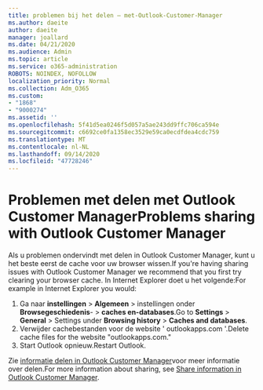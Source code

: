 ```yaml
---
title: problemen bij het delen – met-Outlook-Customer-Manager
ms.author: daeite
author: daeite
manager: joallard
ms.date: 04/21/2020
ms.audience: Admin
ms.topic: article
ms.service: o365-administration
ROBOTS: NOINDEX, NOFOLLOW
localization_priority: Normal
ms.collection: Adm_O365
ms.custom:
- "1868"
- "9000274"
ms.assetid: ''
ms.openlocfilehash: 5f41d5ea0246f5d057a5ae243dd9ffc706ca594e
ms.sourcegitcommit: c6692ce0fa1358ec3529e59ca0ecdfdea4cdc759
ms.translationtype: MT
ms.contentlocale: nl-NL
ms.lasthandoff: 09/14/2020
ms.locfileid: "47728246"
---
```

# <a name="problems-sharing-with-outlook-customer-manager"></a><span data-ttu-id="0f3b5-102">Problemen met delen met Outlook Customer Manager</span><span class="sxs-lookup"><span data-stu-id="0f3b5-102">Problems sharing with Outlook Customer Manager</span></span>

<span data-ttu-id="0f3b5-103">Als u problemen ondervindt met delen in Outlook Customer Manager, kunt u het beste eerst de cache voor uw browser wissen.</span><span class="sxs-lookup"><span data-stu-id="0f3b5-103">If you're having sharing issues with Outlook Customer Manager we recommend that you first try clearing your browser cache.</span></span> <span data-ttu-id="0f3b5-104">In Internet Explorer doet u het volgende:</span><span class="sxs-lookup"><span data-stu-id="0f3b5-104">For example in Internet Explorer you would:</span></span>

1. <span data-ttu-id="0f3b5-105">Ga naar **instellingen**  >  **Algemeen** > instellingen onder **Browsegeschiedenis**-  >  **caches en-databases**.</span><span class="sxs-lookup"><span data-stu-id="0f3b5-105">Go to **Settings** > **General** > Settings under **Browsing history** > **Caches and databases**.</span></span>
2. <span data-ttu-id="0f3b5-106">Verwijder cachebestanden voor de website ' outlookapps.com '.</span><span class="sxs-lookup"><span data-stu-id="0f3b5-106">Delete cache files for the website "outlookapps.com."</span></span>
3. <span data-ttu-id="0f3b5-107">Start Outlook opnieuw.</span><span class="sxs-lookup"><span data-stu-id="0f3b5-107">Restart Outlook.</span></span>

<span data-ttu-id="0f3b5-108">Zie [informatie delen in Outlook Customer Manager](https://support.office.com/article/4f26cc69-67da-4cd5-b344-02d1a4799310%20)voor meer informatie over delen.</span><span class="sxs-lookup"><span data-stu-id="0f3b5-108">For more information about sharing, see [Share information in Outlook Customer Manager](https://support.office.com/article/4f26cc69-67da-4cd5-b344-02d1a4799310%20).</span></span>